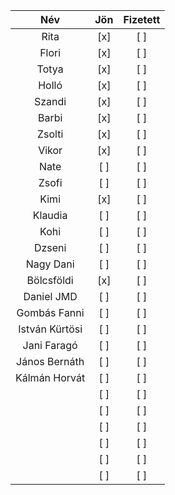 | Név | Jön | Fizetett |
|  :---:       |     :---:      |      :---:    |
| Rita   |[x]|[ ]|
| Flori  |[x]|[ ]|
| Totya  |[x]|[ ]|
| Holló  |[x]|[ ]|
| Szandi |[x]|[ ]|
| Barbi  |[x]|[ ]|
| Zsolti |[x]|[ ]|
| Vikor  |[x]|[ ]|
| Nate   |[ ]|[ ]|
| Zsofi  |[ ]|[ ]|
| Kimi  |[x]|[ ]|
| Klaudia  |[ ]|[ ]|
| Kohi  |[ ]|[ ]|
| Dzseni  |[ ]|[ ]|
| Nagy Dani  |[ ]|[ ]|
| Bölcsföldi  |[x]|[ ]|
| Daniel JMD  |[ ]|[ ]|
| Gombás Fanni  |[ ]|[ ]|
| István Kürtösi  |[ ]|[ ]|
| Jani Faragó  |[ ]|[ ]|
| János Bernáth  |[ ]|[ ]|
| Kálmán Horvát  |[ ]|[ ]|
| |[ ]|[ ]|
| |[ ]|[ ]|
| |[ ]|[ ]|
| |[ ]|[ ]|
| |[ ]|[ ]|
| |[ ]|[ ]|